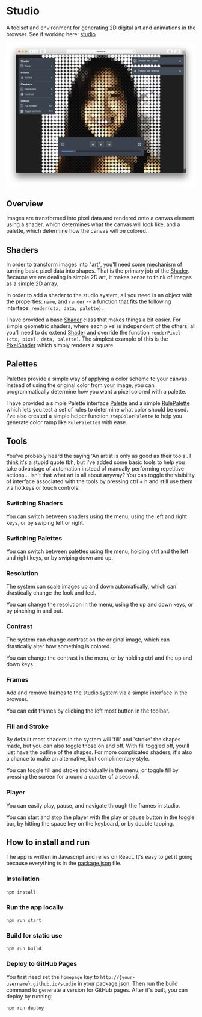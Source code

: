 # Studio

A toolset and environment for generating 2D digital art and animations in the browser. See it working here: [studio](http://blog.zmitri.com/studio)

![A screenshot of the environment](screenshot.png)

## Overview

Images are transformed into pixel data and rendered onto a canvas element using a shader, which determines what the canvas will look like, and a palette, which determine how the canvas will be colored.

## Shaders

In order to transform images into "art", you'll need some mechanism of turning basic pixel data into shapes. That is the primary job of the [Shader](https://en.wikipedia.org/wiki/Shader). Because we are dealing in simple 2D art, it makes sense to think of images as a simple 2D array.

In order to add a shader to the studio system, all you need is an object with the properties: `name`, and `render` -- a function that fits the following interface: `render(ctx, data, palette)`.

I have provided a base [Shader](src/Shaders/Shader.js) class that makes things a bit easier. For simple geometric shaders, where each pixel is independent of the others, all you'll need to do extend [Shader](src/Shaders/Shader.js) and override the function `renderPixel (ctx, pixel, data, palette)`. The simplest example of this is the [PixelShader](src/Shaders/PixelShader.js) which simply renders a square.

## Palettes

Palettes provide a simple way of applying a color scheme to your canvas. Instead of using the original color from your image, you can programmatically determine how you want a pixel colored with a palette.

I have provided a simple Palette interface [Palette](src/Palettes/Palette.js) and a simple [RulePalette](src/Palettes/RulePalette.js) which lets you test a set of rules to determine what color should be used. I've also created a simple helper function `stepColorPalette` to help you generate color ramp like `RulePalette`s with ease.

## Tools

You've probably heard the saying 'An artist is only as good as their tools'. I think it's a stupid quote tbh, but I've added some basic tools to help you take advantage of automation instead of manually performing repetitive actions... Isn't that what art is all about anyway? You can toggle the visibility of interface associated with the tools by pressing ctrl + h and still use them via hotkeys or touch controls.

### Switching Shaders

You can switch between shaders using the menu, using the left and right keys, or by swiping left or right.

### Switching Palettes

You can switch between palettes using the menu, holding ctrl and the left and right keys, or by swiping down and up.

### Resolution

The system can scale images up and down automatically, which can drastically change the look and feel.

You can change the resolution in the menu, using the up and down keys, or by pinching in and out.

### Contrast

The system can change contrast on the original image, which can drastically alter how something is colored.

You can change the contrast in the menu, or by holding ctrl and the up and down keys.

### Frames

Add and remove frames to the studio system via a simple interface in the browser.

You can edit frames by clicking the left most button in the toolbar.

### Fill and Stroke

By default most shaders in the system will 'fill' and 'stroke' the shapes made, but you can also toggle those on and off. With fill toggled off, you'll just have the outline of the shapes. For more complicated shaders, it's also a chance to make an alternative, but complimentary style.

You can toggle fill and stroke individually in the menu, or toggle fill by pressing the screen for around a quarter of a second.

### Player

You can easily play, pause, and navigate through the frames in studio.

You can start and stop the player with the play or pause button in the toggle bar, by hitting the space key on the keyboard, or by double tapping.

## How to install and run

The app is written in Javascript and relies on React. It's easy to get it going because everything is in the [package.json](package.json) file.

### Installation

```
npm install
```

### Run the app locally

```
npm run start
```

### Build for static use

```
npm run build
```

### Deploy to GitHub Pages
You first need set the `homepage` key to `http://{your-username}.github.io/studio` in your [package.json](package.json). Then run the build command to generate a version for GitHub pages. After it's built, you can deploy by running:

```
npm run deploy
```
